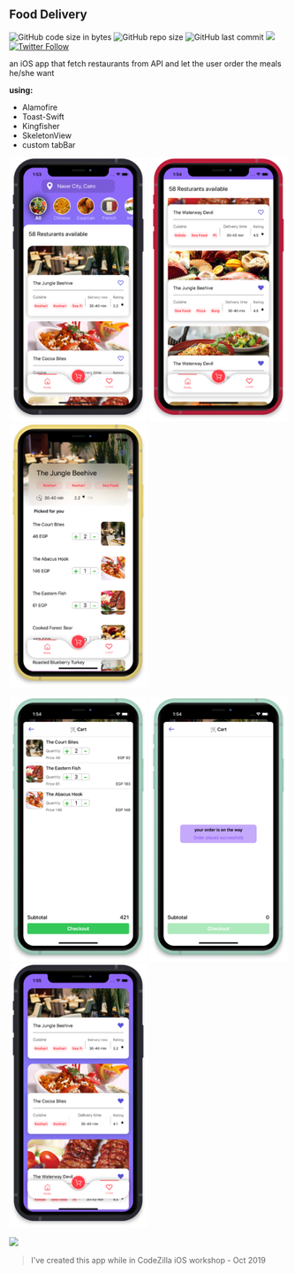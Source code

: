 ## Food Delivery
![GitHub code size in bytes](https://img.shields.io/github/languages/code-size/kerollesroshdi/FoodDeliveryT2) ![GitHub repo size](https://img.shields.io/github/repo-size/kerollesroshdi/FoodDeliveryT2)
![GitHub last commit](https://img.shields.io/github/last-commit/kerollesroshdi/FoodDeliveryT2) ![](https://img.shields.io/badge/Platform-iOS-orange) [![Twitter Follow](https://img.shields.io/twitter/follow/kerollesroshdi?style=social)](https://twitter.com/intent/follow?screen_name=kerollesroshdi)

an iOS app that fetch restaurants from API and let the user order the meals he/she want 

**using:** 
 - Alamofire
 - Toast-Swift
 - Kingfisher
 - SkeletonView
 - custom tabBar
 

<img src="Screenshots/home1.png" width="250"> <img src="Screenshots/home2.png" width="250"> <img src="Screenshots/rest.png" width="250">

<img src="Screenshots/cart.png" width="250"> <img src="Screenshots/cartcheckout.png" width="250"> <img src="Screenshots/loved.png" width="250">

<img src="Screenshots/FoodDelivery.gif">

> I've created this app while in CodeZilla iOS workshop - Oct 2019
